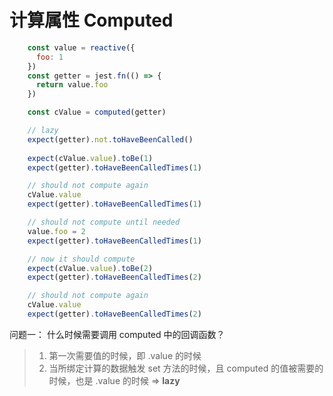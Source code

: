 # 计算属性 Computed

~~~js
    const value = reactive({
      foo: 1
    })
    const getter = jest.fn(() => {
      return value.foo
    })

    const cValue = computed(getter)

    // lazy
    expect(getter).not.toHaveBeenCalled()
  
    expect(cValue.value).toBe(1)
    expect(getter).toHaveBeenCalledTimes(1)

    // should not compute again
    cValue.value
    expect(getter).toHaveBeenCalledTimes(1)

    // should not compute until needed
    value.foo = 2
    expect(getter).toHaveBeenCalledTimes(1)

    // now it should compute
    expect(cValue.value).toBe(2)
    expect(getter).toHaveBeenCalledTimes(2)

    // should not compute again
    cValue.value
    expect(getter).toHaveBeenCalledTimes(2) 
~~~

问题一： 什么时候需要调用 computed 中的回调函数？
>
> 1. 第一次需要值的时候，即 .value 的时候
> 2. 当所绑定计算的数据触发 set 方法的时候，且 computed 的值被需要的时候，也是 .value 的时候 => **lazy**
